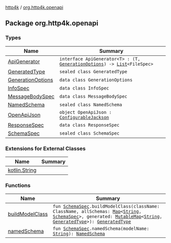 [http4k](../index.md) / [org.http4k.openapi](./index.md)

## Package org.http4k.openapi

### Types

| Name | Summary |
|---|---|
| [ApiGenerator](-api-generator.md) | `interface ApiGenerator<T> : (T, `[`GenerationOptions`](-generation-options/index.md)`) -> `[`List`](https://kotlinlang.org/api/latest/jvm/stdlib/kotlin.collections/-list/index.html)`<FileSpec>` |
| [GeneratedType](-generated-type/index.md) | `sealed class GeneratedType` |
| [GenerationOptions](-generation-options/index.md) | `data class GenerationOptions` |
| [InfoSpec](-info-spec/index.md) | `data class InfoSpec` |
| [MessageBodySpec](-message-body-spec/index.md) | `data class MessageBodySpec` |
| [NamedSchema](-named-schema/index.md) | `sealed class NamedSchema` |
| [OpenApiJson](-open-api-json.md) | `object OpenApiJson : `[`ConfigurableJackson`](../org.http4k.format/-configurable-jackson/index.md) |
| [ResponseSpec](-response-spec/index.md) | `data class ResponseSpec` |
| [SchemaSpec](-schema-spec/index.md) | `sealed class SchemaSpec` |

### Extensions for External Classes

| Name | Summary |
|---|---|
| [kotlin.String](kotlin.-string/index.md) |  |

### Functions

| Name | Summary |
|---|---|
| [buildModelClass](build-model-class.md) | `fun `[`SchemaSpec`](-schema-spec/index.md)`.buildModelClass(className: ClassName, allSchemas: `[`Map`](https://kotlinlang.org/api/latest/jvm/stdlib/kotlin.collections/-map/index.html)`<`[`String`](https://kotlinlang.org/api/latest/jvm/stdlib/kotlin/-string/index.html)`, `[`SchemaSpec`](-schema-spec/index.md)`>, generated: `[`MutableMap`](https://kotlinlang.org/api/latest/jvm/stdlib/kotlin.collections/-mutable-map/index.html)`<`[`String`](https://kotlinlang.org/api/latest/jvm/stdlib/kotlin/-string/index.html)`, `[`GeneratedType`](-generated-type/index.md)`>): `[`GeneratedType`](-generated-type/index.md) |
| [namedSchema](named-schema.md) | `fun `[`SchemaSpec`](-schema-spec/index.md)`.namedSchema(modelName: `[`String`](https://kotlinlang.org/api/latest/jvm/stdlib/kotlin/-string/index.html)`): `[`NamedSchema`](-named-schema/index.md) |
